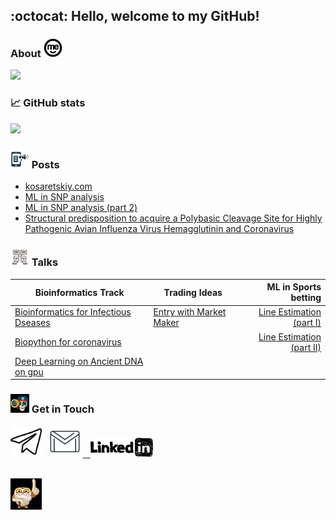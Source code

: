 ## :octocat: Hello, welcome to my GitHub! 

### About <img src="https://raw.githubusercontent.com/cappelchi/cappelchi/master/me_icon.png" width="30px"/>

<img src="https://raw.githubusercontent.com/cappelchi/cappelchi/master/cv_interactive.gif" width="800px">
  
### 📈 GitHub stats
<p><img src="https://github-readme-streak-stats.herokuapp.com?user=cappelchi&theme=dracula"/></p>

### <img src="https://raw.githubusercontent.com/cappelchi/cappelchi/master/posts_icon.gif" width="30px"/> Posts
- [kosaretskiy.com](https://kosaretskiy.com)
- [ML in SNP analysis](https://youtu.be/urTLCscw63w)
- [ML in SNP analysis (part 2)](https://youtu.be/8pjzET-MaFw)
- [Structural predisposition to acquire a Polybasic Cleavage Site for Highly Pathogenic Avian Influenza Virus Hemagglutinin and Coronavirus](https://raw.githubusercontent.com/cappelchi/Bioinformatics-for-Infectious-Diseases/master/Structural%20predisposition%20to%20acquire%20%20a%20Polybasic%20Cleavage%20Site%20for%20Highly%20Pathogenic%20Avian%20Influenza%20Virus%20Hemagglutinin%20and%20Coronavirus.pdf)

### <img src="https://raw.githubusercontent.com/cappelchi/cappelchi/master/talks_icon.png" width="30px"/> Talks
Bioinformatics Track| Trading Ideas| ML in Sports betting      
------- | ---------------- | ----------:
[Bioinformatics for Infectious Dseases](https://github.com/cappelchi/Bioinformatics-for-Infectious-Diseases/blob/master/Pine_Bio_Infection_Dseases_presentation_part2.ipynb)  | [Entry with Market Maker](https://github.com/cappelchi/How-to-use-Python-in-Trading-for-entry-with-Market-Maker/blob/master/How_to_use_Python_in_Trading_for_entry_with_Market_Maker.ipynb) | [Line Estimation (part I)](https://www.kaggle.com/code/ilfiore/introduction)
[Biopython for coronavirus](https://github.com/cappelchi/Coronavirus/blob/master/Biopython_coronavirus_notebook_tutorial.ipynb)  |         | [Line Estimation (part II)](https://www.kaggle.com/code/ilfiore/sports-betting-line-estimation)
[Deep Learning on Ancient DNA on gpu](https://github.com/cappelchi/Ancient-DNA-with-GPU/blob/master/Deep_Learning_on_Ancient_DNA_on_gpu.ipynb)   |  |       


### <img src="https://raw.githubusercontent.com/cappelchi/cappelchi/main/eye_animated_sticker%20(1).gif" width="30px"> Get in Touch</a>
<a href="https://t.me/cappelchi">
    <img src="https://raw.githubusercontent.com/cappelchi/cappelchi/master/telegram_icon.png" width="50px"/></a>
&nbsp;
<a href="cappelchi@gmail.com">
    <img src="https://raw.githubusercontent.com/cappelchi/cappelchi/master/email_envelope_gmail_letter_logo_icon.png" width="50px"/></a>
<a href="https://www.linkedin.com/in/mikhail-kosaretskiy-97241b28/">
&nbsp;&nbsp;
    <img src="https://raw.githubusercontent.com/cappelchi/cappelchi/master/small_linkedin_icon.png" width="100px"/></a>
<br></br>
<p><img src="https://raw.githubusercontent.com/cappelchi/cappelchi/master/one_for_me.gif" width="50px">
</a>

 
 
